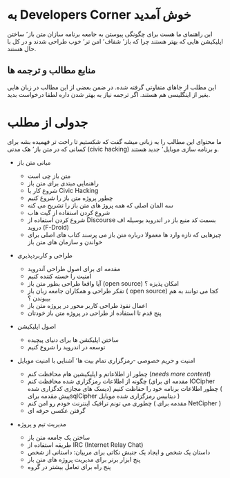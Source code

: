 # به Developers Corner خوش آمدید 

این راهنمای ما هست برای چگونگی  پیوستن به جامعه برنامه سازان متن باز٬‌ ساختن اپلیکیشن هایی که بهتر هستند چرا که باز٬ شفاف٬ امن تر٬ خوب طراحی شدند و در کل با حال هستند. 


## منابع مطالب و ترجمه ها
این مطلب از جاهای متفاوتی گرفته شده. در ضمن بعضی از این مطالب در زبان هایی بغیر از اینگلیسی هم هستند.  اگر ترجمه نیاز به بهتر شدن داره لطفا درخواست بدید. 

# جدولی از مطلب
ما محتوای این مطالب را به زبانی میشه گفت  که شکستیم تا راحت تر فهمیده بشه برای کسانی که در متن باز٬  هک مدنی (civic hacking) و برنامه سازی موبایل٬ جدید هستند.  

* مبانی متن باز
  - متن باز چی است
  - راهنمایی مبتدی برای متن باز
  - شروع کار با Civic Hacking
  - چطور پروژه متن باز را شروع کنیم
  - سه المان اصلی که همه پروژ های متن باز را تشریح می کنه
  - شروع کردن استفاده از گیت هاب
  - شروع کردن استفاده از Discourse
  بسمت کد منبع باز در اندروید بوسیله اف دروید (F-Droid)
  - چیزهایی که تازه وارد ها  معمولا درباره متن باز می پرسند 
  کتاب های اصلی برای خواندن و سازمان های متن باز 

* طراحی و کاربردپذیری
  - مقدمه ای برای اصول طراحی آندروید
  - امنیت را خسته کننده کنیم
  - آیا واقعا طراحی بطور متن باز (open source) امکان پذیزه ؟ 
  - تفکر طراحی و  همکاران جامعه زبان باز ( open source) کجا می توانند به هم بپیوندن ؟  
  -  اعمال نفوذ طراحی کاربر محور در پروژه متن باز
  - پنج قدم تا استفاده از طراحی در پروژه متن باز خودتان

* اصول اپلیکیشن
  - ساختن اپلیکشن ها برای دنیای پیچیده 
  - توسعه در اندروید را شروع کنیم

* امنیت و حریم خصوصی
  -رمزگزاری تمام بیت ها٬  آشنایی با امنیت موبایل
  - چطور از اطلاعاتم و اپلیکیشین هام محافظت کنم (*needs more content*)
  - چگونه از اطلاعات رمزگزاری شده محافظت کنم (مقدمه ای برای IOCipher دیسک های مجازی کدگزاری شده)
  چطور اطلاعات برنامه خود را حفاظت کنیم ( پیش مقدمه برایsqlCipher دیتابیس رمزگزاری شده موبایل ) 
  - چطوری می تونم ترافیک اینترنت خودم رو امن کنم ( مقدمه برای NetCipher )
  - گرفتن عکسی حرفه ای

* مدیریت تیم و پروژه
  - ساختن یک جامعه متن باز
  - طریقه استفاده از IRC (Internet Relay Chat)
  - داستان  یک شخص و ایجاد یک جنبش
  	نکاتی برای مربیان: داستانی از شخص 
  - پنج ابزار برتر برای مدیریت پروژه های متن باز
  - پنج راه برای تعامل بیشتر در گروه